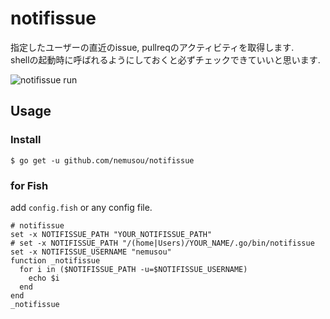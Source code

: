 # notifissue
指定したユーザーの直近のissue, pullreqのアクティビティを取得します.  
shellの起動時に呼ばれるようにしておくと必ずチェックできていいと思います.  

![notifissue run](https://user-images.githubusercontent.com/18340344/70629082-b3fd7780-1c6c-11ea-9b2b-f6773e8a2844.png)

## Usage
### Install
```
$ go get -u github.com/nemusou/notifissue
```

### for Fish
add `config.fish` or any config file.
```
# notifissue
set -x NOTIFISSUE_PATH "YOUR_NOTIFISSUE_PATH"
# set -x NOTIFISSUE_PATH "/(home|Users)/YOUR_NAME/.go/bin/notifissue
set -x NOTIFISSUE_USERNAME "nemusou"
function _notifissue
  for i in ($NOTIFISSUE_PATH -u=$NOTIFISSUE_USERNAME)
    echo $i
  end
end
_notifissue
```
